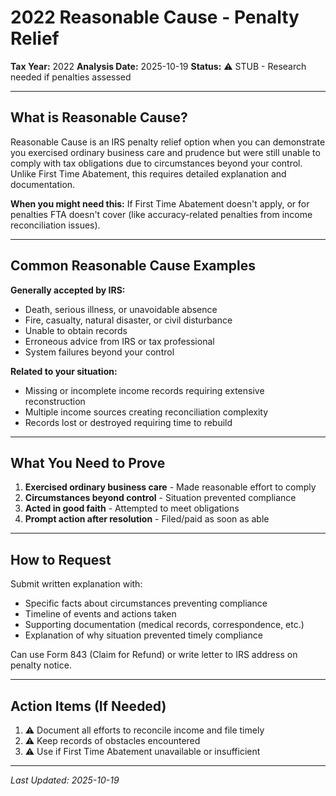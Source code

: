# 2022 Reasonable Cause - Penalty Relief
**Tax Year:** 2022
**Analysis Date:** 2025-10-19
**Status:** ⚠️ STUB - Research needed if penalties assessed

---

## What is Reasonable Cause?

Reasonable Cause is an IRS penalty relief option when you can demonstrate you exercised ordinary business care and prudence but were still unable to comply with tax obligations due to circumstances beyond your control. Unlike First Time Abatement, this requires detailed explanation and documentation.

**When you might need this:** If First Time Abatement doesn't apply, or for penalties FTA doesn't cover (like accuracy-related penalties from income reconciliation issues).

---

## Common Reasonable Cause Examples

**Generally accepted by IRS:**
- Death, serious illness, or unavoidable absence
- Fire, casualty, natural disaster, or civil disturbance
- Unable to obtain records
- Erroneous advice from IRS or tax professional
- System failures beyond your control

**Related to your situation:**
- Missing or incomplete income records requiring extensive reconstruction
- Multiple income sources creating reconciliation complexity
- Records lost or destroyed requiring time to rebuild

---

## What You Need to Prove

1. **Exercised ordinary business care** - Made reasonable effort to comply
2. **Circumstances beyond control** - Situation prevented compliance
3. **Acted in good faith** - Attempted to meet obligations
4. **Prompt action after resolution** - Filed/paid as soon as able

---

## How to Request

Submit written explanation with:
- Specific facts about circumstances preventing compliance
- Timeline of events and actions taken
- Supporting documentation (medical records, correspondence, etc.)
- Explanation of why situation prevented timely compliance

Can use Form 843 (Claim for Refund) or write letter to IRS address on penalty notice.

---

## Action Items (If Needed)

1. ⚠️ Document all efforts to reconcile income and file timely
2. ⚠️ Keep records of obstacles encountered
3. ⚠️ Use if First Time Abatement unavailable or insufficient

---

*Last Updated: 2025-10-19*
